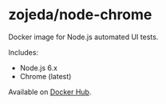 # zojeda/node-chrome

Docker image for Node.js automated UI tests.

Includes:

* Node.js 6.x
* Chrome (latest)

Available on [Docker Hub](https://hub.docker.com/r/zojeda/node-chrome/).

